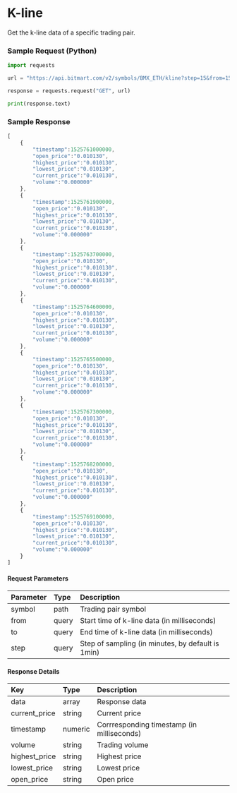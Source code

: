 # K-line

Get the k-line data of a specific trading pair.

### Sample Request \(Python\)

```py
import requests

url = "https://api.bitmart.com/v2/symbols/BMX_ETH/kline?step=15&from=1525760116000&to=1525769116000"

response = requests.request("GET", url)

print(response.text)
```

### Sample Response

```js
[  
    {  
        "timestamp":1525761000000,
        "open_price":"0.010130",
        "highest_price":"0.010130",
        "lowest_price":"0.010130",
        "current_price":"0.010130",
        "volume":"0.000000"
    },
    {  
        "timestamp":1525761900000,
        "open_price":"0.010130",
        "highest_price":"0.010130",
        "lowest_price":"0.010130",
        "current_price":"0.010130",
        "volume":"0.000000"
    },
    {  
        "timestamp":1525763700000,
        "open_price":"0.010130",
        "highest_price":"0.010130",
        "lowest_price":"0.010130",
        "current_price":"0.010130",
        "volume":"0.000000"
    },
    {  
        "timestamp":1525764600000,
        "open_price":"0.010130",
        "highest_price":"0.010130",
        "lowest_price":"0.010130",
        "current_price":"0.010130",
        "volume":"0.000000"
    },
    {  
        "timestamp":1525765500000,
        "open_price":"0.010130",
        "highest_price":"0.010130",
        "lowest_price":"0.010130",
        "current_price":"0.010130",
        "volume":"0.000000"
    },
    {  
        "timestamp":1525767300000,
        "open_price":"0.010130",
        "highest_price":"0.010130",
        "lowest_price":"0.010130",
        "current_price":"0.010130",
        "volume":"0.000000"
    },
    {  
        "timestamp":1525768200000,
        "open_price":"0.010130",
        "highest_price":"0.010130",
        "lowest_price":"0.010130",
        "current_price":"0.010130",
        "volume":"0.000000"
    },
    {  
        "timestamp":1525769100000,
        "open_price":"0.010130",
        "highest_price":"0.010130",
        "lowest_price":"0.010130",
        "current_price":"0.010130",
        "volume":"0.000000"
    }
]
```

#### Request Parameters

| Parameter | Type | Description |
| :--- | :--- | :--- |
| symbol | path | Trading pair symbol |
| from | query | Start time of k-line data \(in milliseconds\) |
| to | query | End time of k-line data \(in milliseconds\) |
| step | query | Step of sampling \(in minutes, by default is 1min\) |

#### Response Details

| Key | Type | Description |
| :--- | :--- | :--- |
| data | array | Response data |
| current_price | string | Current price |
| timestamp | numeric | Corrresponding timestamp \(in milliseconds\) |
| volume | string | Trading volume |
| highest_price | string | Highest price |
| lowest_price | string | Lowest price |
| open_price | string | Open price |



